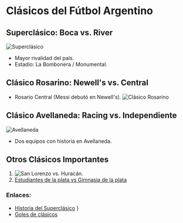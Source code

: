 # Clásicos del Fútbol Argentino  

## Superclásico: Boca vs. River  
![Superclásico](https://media.cnn.com/api/v1/images/stellar/prod/cnne-995398-superclasico-decisivo-entre-boca-y-river.jpg?c=16x9&q=w_1280,c_fill)  
- Mayor rivalidad del país.  
- Estadio: La Bombonera / Monumental.  

## Clásico Rosarino: Newell's vs. Central  
- Rosario Central (Messi debutó en Newell's).
![Clásico Rosarino](https://www.sol915.com.ar/wp-content/uploads/2023/04/FtTNQw3XwAk-e3h.jpg) 

## Clásico Avellaneda: Racing vs. Independiente  
![Avellaneda](https://www.mendozapost.com/files/image/591/591251/66cbaae00d08e.jpg)  
- Dos equipos con historia en Avellaneda.  

## Otros Clásicos Importantes  
1. ![San Lorenzo vs. Huracán. ](https://media.tycsports.com/files/2024/02/24/682185/huracan-san-lorenzo-barrios-sonora_1440x810_wmk.webp) 
2. [Estudiantes de la plata vs Gimnasia de la plata ](https://www.clarin.com/2024/02/25/pssxP-mcr_2000x1500__1.jpg) 
### Enlaces:  
- [Historia del Superclásico](https://espn.com/superclasico)  }
- [Goles de clásicos](https://youtube.com/clasicos-arg)
